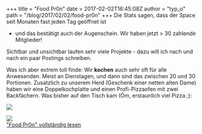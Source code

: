 +++
title = "Food Pr0n"
date = 2017-02-02T16:45:08Z
author = "typ_o"
path = "/blog/2017/02/02/food-pr0n"
+++
Die Stats sagen, dass der Space seit Monaten fast jeden Tag geöffnet ist
- und das bestätigt auch der Augenschein. Wir haben jetzt \> 30 zahlende
Mitglieder\!

Sichtbar und unsichtbar laufen sehr viele Projekte - dazu will ich nach
und nach ein paar Postings schreiben.

Was ich aber extrem toll finde: Wir **kochen** auch sehr oft für alle
Anwesenden. Meist an Dienstagen, und dann sind das zwischen 20 und 30
Portionen. Zusatzlich zu unserem Herd (Geschenk einer netten alten Dame)
haben wir eine Doppelkochplatte und einen Profi-Pizzaofen mit zwei
Backfächern. Was bisher auf den Tisch kam (Öm, erstaunlich viel Pizza
;):

[![](/media/blog-02-DSC_0109.serendipityThumb.JPG)](/media/blog-02-DSC_0109.JPG)

[![](/media/blog-00-flipdot_pizzabaeckerei_2016-10-05_03.serendipityThumb.jpg)](/media/blog-00-flipdot_pizzabaeckerei_2016-10-05_03.jpg)  
["Food Pr0n" vollständig
lesen](https://flipdot.org/blog/archives/364-Food-Pr0n.html#extended)
